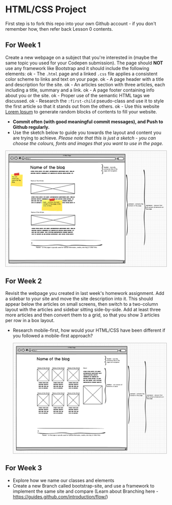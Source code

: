 # HTML/CSS Project

First step is to fork this repo into your own Github account - if you don't remember how, then refer back Lesson 0 contents.

## For Week 1

Create a new webpage on a subject that you're interested in (maybe the same topic you used for your Codepen submission). The page should **NOT** use any framework like Bootstrap and it should include the following elements:
  ok - The `.html` page and a linked `.css` file applies a consistent color scheme to links and text on your page.
  ok - A page header with a title and description for the site.
  ok - An articles section with three articles, each including a title, summary and a link.
  ok - A page footer containing info about you or the site.
  ok - Proper use of the semantic HTML tags we discussed.
  ok - Research the `:first-child` pseudo-class and use it to style the first article so that it stands out from the others.
  ok - Use this website [Lorem Ipsum](http://www.lipsum.com/) to generate random blocks of contents to fill your website.
  
  - **Commit often (with good meaningful commit messages), and Push to Github regularly.**
  - Use the sketch below to guide you towards the layout and content you are trying to achieve. *Please note that this is just a sketch - you can choose the colours, fonts and images that you want to use in the page.*

  <a href="blog-sketch-week-1.png" target="blank">
    <img src="blog-sketch-week-1.png" style="border: 1px solid #bababa;">
  </a>
  

## For Week 2

Revisit the webpage you created in last week's homework assignment. Add a sidebar to your site and move the site description into it. This should appear below the articles on small screens, then switch to a two-column layout with the articles and sidebar sitting side-by-side. Add at least three more articles and then convert them to a grid, so that you show 3 articles per row in a box layout.

- Research mobile-first, how would your HTML/CSS have been different if you followed a mobile-first approach?

  <a href="blog-sketch-week-2.png" target="blank">
    <img src="blog-sketch-week-2.png" style="border: 1px solid #bababa;">
  </a>

## For Week 3
  - Explore how we name our classes and elements
  - Create a new Branch called bootstrap-site, and use a framework to implement the same site and compare
  (Learn about Branching here - https://guides.github.com/introduction/flow/)
